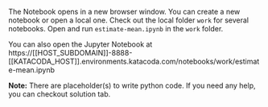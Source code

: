 The Notebook opens in a new browser window. You can create a new notebook or open a local one. Check out the local folder `work` for several notebooks. Open and run `estimate-mean.ipynb` in the `work` folder.

You can also open the Jupyter Notebook at https://[[HOST_SUBDOMAIN]]-8888-[[KATACODA_HOST]].environments.katacoda.com/notebooks/work/estimate-mean.ipynb

**Note:**
There are placeholder(s) to write python code. If you need any help, you can checkout solution tab.
